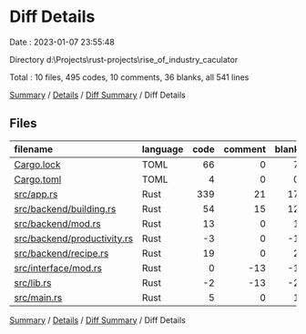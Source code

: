# Diff Details

Date : 2023-01-07 23:55:48

Directory d:\\Projects\\rust-projects\\rise_of_industry_caculator

Total : 10 files,  495 codes, 10 comments, 36 blanks, all 541 lines

[Summary](results.md) / [Details](details.md) / [Diff Summary](diff.md) / Diff Details

## Files
| filename | language | code | comment | blank | total |
| :--- | :--- | ---: | ---: | ---: | ---: |
| [Cargo.lock](/Cargo.lock) | TOML | 66 | 0 | 7 | 73 |
| [Cargo.toml](/Cargo.toml) | TOML | 4 | 0 | 0 | 4 |
| [src/app.rs](/src/app.rs) | Rust | 339 | 21 | 17 | 377 |
| [src/backend/building.rs](/src/backend/building.rs) | Rust | 54 | 15 | 12 | 81 |
| [src/backend/mod.rs](/src/backend/mod.rs) | Rust | 13 | 0 | 1 | 14 |
| [src/backend/productivity.rs](/src/backend/productivity.rs) | Rust | -3 | 0 | -1 | -4 |
| [src/backend/recipe.rs](/src/backend/recipe.rs) | Rust | 19 | 0 | 2 | 21 |
| [src/interface/mod.rs](/src/interface/mod.rs) | Rust | 0 | -13 | -1 | -14 |
| [src/lib.rs](/src/lib.rs) | Rust | -2 | -13 | -2 | -17 |
| [src/main.rs](/src/main.rs) | Rust | 5 | 0 | 1 | 6 |

[Summary](results.md) / [Details](details.md) / [Diff Summary](diff.md) / Diff Details
